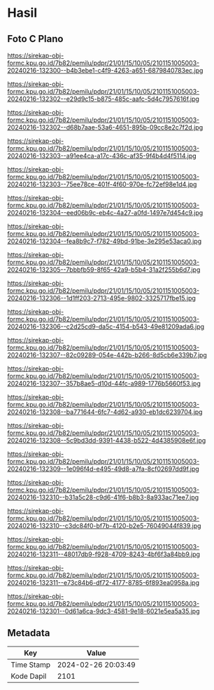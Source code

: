 # Hasil

## Foto C Plano

https://sirekap-obj-formc.kpu.go.id/7b82/pemilu/pdpr/21/01/15/10/05/2101151005003-20240216-132300--b4b3ebe1-c4f9-4263-a651-6879840783ec.jpg

https://sirekap-obj-formc.kpu.go.id/7b82/pemilu/pdpr/21/01/15/10/05/2101151005003-20240216-132302--e29d9c15-b875-485c-aafc-5d4c7957616f.jpg

https://sirekap-obj-formc.kpu.go.id/7b82/pemilu/pdpr/21/01/15/10/05/2101151005003-20240216-132302--d68b7aae-53a6-4651-895b-09cc8e2c7f2d.jpg

https://sirekap-obj-formc.kpu.go.id/7b82/pemilu/pdpr/21/01/15/10/05/2101151005003-20240216-132303--a91ee4ca-a17c-436c-af35-9f4b4d4f5114.jpg

https://sirekap-obj-formc.kpu.go.id/7b82/pemilu/pdpr/21/01/15/10/05/2101151005003-20240216-132303--75ee78ce-401f-4f60-970e-fc72ef98e1d4.jpg

https://sirekap-obj-formc.kpu.go.id/7b82/pemilu/pdpr/21/01/15/10/05/2101151005003-20240216-132304--eed06b9c-eb4c-4a27-a0fd-1497e7d454c9.jpg

https://sirekap-obj-formc.kpu.go.id/7b82/pemilu/pdpr/21/01/15/10/05/2101151005003-20240216-132304--fea8b9c7-f782-49bd-91be-3e295e53aca0.jpg

https://sirekap-obj-formc.kpu.go.id/7b82/pemilu/pdpr/21/01/15/10/05/2101151005003-20240216-132305--7bbbfb59-8f65-42a9-b5b4-31a2f255b6d7.jpg

https://sirekap-obj-formc.kpu.go.id/7b82/pemilu/pdpr/21/01/15/10/05/2101151005003-20240216-132306--1d1ff203-2713-495e-9802-3325717fbe15.jpg

https://sirekap-obj-formc.kpu.go.id/7b82/pemilu/pdpr/21/01/15/10/05/2101151005003-20240216-132306--c2d25cd9-da5c-4154-b543-49e81209ada6.jpg

https://sirekap-obj-formc.kpu.go.id/7b82/pemilu/pdpr/21/01/15/10/05/2101151005003-20240216-132307--82c09289-054e-442b-b266-8d5cb6e339b7.jpg

https://sirekap-obj-formc.kpu.go.id/7b82/pemilu/pdpr/21/01/15/10/05/2101151005003-20240216-132307--357b8ae5-d10d-44fc-a989-1776b5660f53.jpg

https://sirekap-obj-formc.kpu.go.id/7b82/pemilu/pdpr/21/01/15/10/05/2101151005003-20240216-132308--ba771644-6fc7-4d62-a930-eb1dc6239704.jpg

https://sirekap-obj-formc.kpu.go.id/7b82/pemilu/pdpr/21/01/15/10/05/2101151005003-20240216-132308--5c9bd3dd-9391-4438-b522-4d4385908e6f.jpg

https://sirekap-obj-formc.kpu.go.id/7b82/pemilu/pdpr/21/01/15/10/05/2101151005003-20240216-132309--1e096f4d-e495-49d8-a7fa-8cf02697dd9f.jpg

https://sirekap-obj-formc.kpu.go.id/7b82/pemilu/pdpr/21/01/15/10/05/2101151005003-20240216-132310--b31a5c28-c9d6-41f6-b8b3-8a933ac71ee7.jpg

https://sirekap-obj-formc.kpu.go.id/7b82/pemilu/pdpr/21/01/15/10/05/2101151005003-20240216-132310--c3dc84f0-bf7b-4120-b2e5-76049044f839.jpg

https://sirekap-obj-formc.kpu.go.id/7b82/pemilu/pdpr/21/01/15/10/05/2101151005003-20240216-132311--48017db9-f928-4709-8243-4bf6f3a84bb9.jpg

https://sirekap-obj-formc.kpu.go.id/7b82/pemilu/pdpr/21/01/15/10/05/2101151005003-20240216-132311--e73c84b6-df72-4177-8785-6f893ea0958a.jpg

https://sirekap-obj-formc.kpu.go.id/7b82/pemilu/pdpr/21/01/15/10/05/2101151005003-20240216-132301--0d61a6ca-9dc3-4581-9e18-6021e5ea5a35.jpg


## Metadata

| Key        | Value               |
| ---------- | ------------------- |
| Time Stamp | 2024-02-26 20:03:49 |
| Kode Dapil | 2101                |



